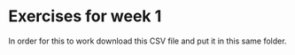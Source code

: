 # Exercises for week 1
In order for this to work download this CSV file and put it in this same folder.
